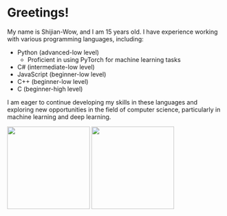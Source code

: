 # Greetings!

My name is Shijian-Wow, and I am 15 years old. I have experience working with various programming languages, including:

* Python (advanced-low level)
	+ Proficient in using PyTorch for machine learning tasks
* C# (intermediate-low level)
* JavaScript (beginner-low level)
* C++ (beginner-low level)
* C (beginner-high level)

I am eager to continue developing my skills in these languages and exploring new opportunities in the field of computer science, particularly in machine learning and deep learning.

<p><img src="https://github-readme-stats.vercel.app/api?username=shijian-wow&show_icons=true&theme=transparent&hide_border=true" height="192px">
<img src="https://github-readme-stats.vercel.app/api/top-langs?username=shijian-wow&theme=transparent&hide_border=true&layout=compact&langs_count=10&hide=css" height="192px"></p>
